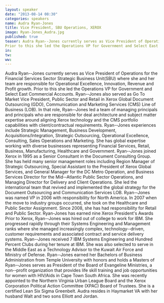 ```yaml
---
layout: speaker
date: "2013-08-14 08:30"
categories: speakers
name: Audra Ryan-Jones
title: Vice President, SBU Operations, XEROX
image: Ryan-Jones_Audra.jpg
published: true
teaser: Audra Ryan-­‐Jones currently serves as Vice President of Operations for the Financial Services Sector Strategic Business Unit(SBU) where she and her team are responsible for Operational Excellence, Innovation, Revenue and Profit growth.Prior to this she led the Operations VP for Government and Select East Commercial Accounts.
in:
tw:
ww: 
---
```

Audra Ryan-­‐Jones currently serves as Vice President of Operations for the Financial Services Sector Strategic BusinessUnit(SBU) where she and her team are responsible for Operational Excellence, Innovation, Revenue and Profit growth.Prior to this she led the Operations VP for Government and Select East Commercial Accounts. Ryan-­‐Jones also served as Go To Market Vice President, Public Sector and Retail in Xerox Global Document Outsourcing (GDO), Communication and Marketing Services (CMS) Line of Business (LOB). In that role, Ryan-­‐Jones led a team of managing principals and principals who are responsible for deal architecture and subject matter expertise around aligning Xerox technology and the CMS portfolio capabilities with client/contractual requirements.Ryan-­‐Jones experiences include Strategic Management, Business Development, Acquisitions/Integration, Strategic Outsourcing, Operational Excellence, Consulting, Sales Operations and Marketing. She has global expertise working with diverse businesses representing Financial Services, Retail, Business, Manufacturing, Healthcare and Government.Ryan-­‐Jones joined Xerox in 1995 as a Senior Consultant in the Document Consulting Group. She has held many senior management roles including Region Manager of Strategic Outsourcing, Special Assistant to the President of Xerox Global Services, and General Manager for the DC Metro Operation, and Business Services Director for the Mid-­‐Atlantic Public Sector Operations, and Managing Director for Delivery and Client Operations. She led the international team that revived and implemented the global strategy for the Document Outsourcing and Communication Services LOB. Ryan-­‐Jones was named VP in 2006 with responsibility for North America. In 2007 when the move to industry groups occurred, she took on the Healthcare and Public Sector Assignment. Since 2008, she has had responsibility for Retail and Public Sector. Ryan-Jones has earned nine Xerox President's Awards
Prior to Xerox, Ryan-­‐Jones was hired out of college to work for IBM. She progressed rapidly through their Systems Engineering and Management ranks where she managed increasingly complex, technology-­‐driven, customer requirements and associated contract and service delivery systems. Ryan-­‐Jones received 7 IBM Systems Engineering and Hundred Percent Clubs during her tenure at IBM. She was also selected to serve in the Middle East as a Technology Advisor to the Kuwait Air Force and Ministry of Defense. Ryan-­‐Jones earned her Bachelors of Business Administration from Temple University with honors and holds a Masters of Ryan-­‐Jones serves as President of the Board of Evangeline Ministries, a non-­‐profit organization that provides life skill training and job opportunities for women with HIV/Aids in Cape Town South Africa. She was recently appointed to the Northern Virginia Urban League Board and the Xerox Corporation Political Action Committee (XPAC) Board of Trustees. She is a certified Lean Six Sigma Greenbelt. Audra resides in Haymarket VA with her husband Walt and two sons Elliott and Jordan.